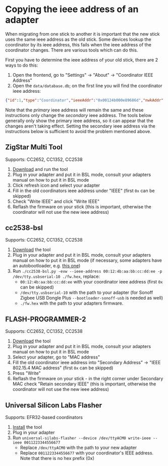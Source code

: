 ---
---

# Copying the ieee address of an adapter

When migrating from one stick to another it is important that the new stick uses the same ieee address as the old stick. Some devices lookup the coordinator by its ieee address, this fails when the ieee address of the coordinator changes. There are various tools which can do this.

First you have to determine the ieee address of your old stick, there are 2 ways to do this:

1. Open the frontend, go to "Settings" -> "About" -> "Coordinator IEEE Address"
1. Open the `data/database.db`; on the first line you will find the coordinator ieee address:

```json
{"id":1,"type":"Coordinator","ieeeAddr":"0x00124b000e89686d","nwkAddr":0...
```

Note that the _primary_ ieee address will remain the same and these instructions only change the _secondary_ ieee address. The tools below generally only show the primary ieee address, so it can appear that the changes aren't taking effect. Setting the secondary ieee address via the instructions below is sufficient to avoid the problem mentioned above.

## ZigStar Multi Tool

Supports: CC2652, CC1352, CC2538

1. [Download](https://github.com/xyzroe/ZigStarGW-MT/releases) and run the tool
1. Plug in your adapter and put it in BSL mode, consult your adapters manual on how to put it in BSL mode
1. Click refresh icon and select your adapter
1. Fill in the old coordinators ieee address under "IEEE" (first `0x` can be skipped)
1. Check "Write IEEE" and click "Write IEEE"
1. Reflash the firmware on your stick (this is important, otherwise the coordinator will not use the new ieee address)

## cc2538-bsl

Supports: CC2652, CC1352, CC2538

1. [Download](https://github.com/JelmerT/cc2538-bsl) the tool
1. Plug in your adapter and put it in BSL mode, consult your adapters manual on how to put it in BSL mode (if necessary, some adapters have an autobootloader, e.g. [this one](https://slae.sh/projects/cc2652/#flash-it))
1. Run `./cc2538-bsl.py -evw --ieee-address 00:12:4b:aa:bb:cc:dd:ee -p /dev/tty.usbserial-10 ./fw.hex`, replace:
    - `00:12:4b:aa:bb:cc:dd:ee` with your coordinator ieee address (first `0x` can be skipped)
    - `/dev/tty.usbserial-10` with the path to your adapter (for Sonoff Zigbee USB Dongle Plus `--bootloader-sonoff-usb` is needed as well)
    - `./fw.hex` with the path to your adapters firmware.

## FLASH-PROGRAMMER-2

Supports: CC2652, CC1352, CC2538

1. [Download](https://www.ti.com/tool/FLASH-PROGRAMMER) the tool
1. Plug in your adapter and put it in BSL mode, consult your adapters manual on how to put it in BSL mode
1. Select your adapter, go to "MAC address"
1. Fill the old coordinator ieee address into "Secondary Address" -> "IEEE 802.15.4 MAC address" (first `0x` can be skipped)
1. Press "Write"
1. Reflash the firmware on your stick - in the right corner under Secondary MAC check "Retain secondary IEEE" (this is important, otherwise the coordinator will not use the new ieee address)

## Universal Silicon Labs Flasher

Supports: EFR32-based coordinators

1. [Install](https://github.com/NabuCasa/universal-silabs-flasher) the tool
2. Plug in your adapter
3. Run `universal-silabs-flasher --device /dev/ttyACM0 write-ieee --ieee 0011223344556677`
    - Replace `/dev/ttyACM0` with the path to your new adapter
    - Replace `0011223344556677` with your coordinator's IEEE address. Note that there is no hex prefix (0x)
